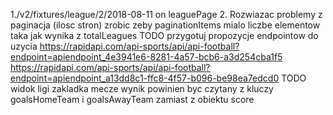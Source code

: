 1./v2/fixtures/league/2/2018-08-11 on leaguePage
2. Rozwiazac problemy z paginacja (ilosc stron) 
zrobic zeby paginationItems mialo liczbe elementow taka jak wynika z totalLeagues 
TODO przygotuj propozycje endpointow do uzycia
https://rapidapi.com/api-sports/api/api-football?endpoint=apiendpoint_4e3941e6-8281-4a57-bcb6-a3d254cba1f5
https://rapidapi.com/api-sports/api/api-football?endpoint=apiendpoint_a13dd8c1-ffc8-4f57-b096-be98ea7edcd0 
TODO widok ligi zakladka mecze wynik powinien byc czytany z kluczy goalsHomeTeam i goalsAwayTeam zamiast z obiektu score